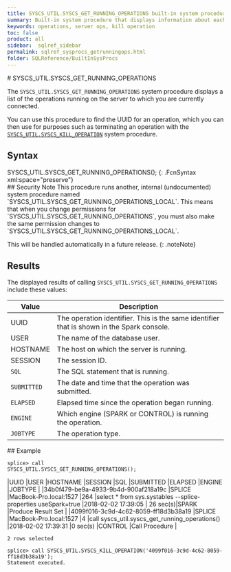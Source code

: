 ```yaml
---
title: SYSCS_UTIL.SYSCS_GET_RUNNING_OPERATIONS built-in system procedure
summary: Built-in system procedure that displays information about each Splice Machine operations running on a server.
keywords: operations, server ops, kill operation
toc: false
product: all
sidebar:  sqlref_sidebar
permalink: sqlref_sysprocs_getrunningops.html
folder: SQLReference/BuiltInSysProcs
---
```

<section>
<div class="TopicContent" data-swiftype-index="true" markdown="1">
# SYSCS_UTIL.SYSCS_GET_RUNNING_OPERATIONS

The `SYSCS_UTIL.SYSCS_GET_RUNNING_OPERATIONS` system procedure displays
a list of the operations running on the server to which you are
currently connected.

You can use this procedure to find the UUID for an operation, which you
can then use for purposes such as terminating an operation with the
[`SYSCS_UTIL.SYSCS_KILL_OPERATION`](sqlref_sysprocs_killoperation.html)
system procedure.

## Syntax

<div class="fcnWrapperWide" markdown="1">
    SYSCS_UTIL.SYSCS_GET_RUNNING_OPERATIONS();
{: .FcnSyntax xml:space="preserve"}

</div>
## Security Note
This procedure runs another, internal (undocumented) system procedure named `SYSCS_UTIL.SYSCS_GET_RUNNING_OPERATIONS_LOCAL`. This means that when you change permissions for `SYSCS_UTIL.SYSCS_GET_RUNNING_OPERATIONS`, you must also make the same permission changes to `SYSCS_UTIL.SYSCS_GET_RUNNING_OPERATIONS_LOCAL`.

This will be handled automatically in a future release.
{: .noteNote}

## Results

The displayed results of calling
`SYSCS_UTIL.SYSCS_GET_RUNNING_OPERATIONS` include these values:

<table summary=" summary=&quot;Columns in Get_Active_Servers results display&quot;">
                <col />
                <col />
                <thead>
                    <tr>
                        <th>Value</th>
                        <th>Description</th>
                    </tr>
                </thead>
                <tbody>
                    <tr>
                        <td class="CodeFont">UUID
                    </td>
                        <td>The operation identifier. This is the same identifier that is shown in the Spark console.</td>
                    </tr>
                    <tr>
                        <td class="CodeFont">USER
                    </td>
                        <td>The name of the database user.</td>
                    </tr>
                    <tr>
                        <td class="CodeFont">HOSTNAME
                    </td>
                        <td>The host on which the server is running.</td>
                    </tr>
                    <tr>
                        <td class="CodeFont">SESSION
                    </td>
                        <td>The session ID.</td>
                    </tr>
                    <tr>
                        <td><code>SQL</code></td>
                        <td>The SQL statement that is running.</td>
                    </tr>
                    <tr>
                        <td><code>SUBMITTED</code></td>
                        <td>The date and time that the operation was submitted.</td>
                    </tr>
                    <tr>
                        <td><code>ELAPSED</code></td>
                        <td>Elapsed time since the operation began running.</td>
                    </tr>
                    <tr>
                        <td><code>ENGINE</code></td>
                        <td>Which engine (SPARK or CONTROL) is running the operation.</td>
                    </tr>
                    <tr>
                        <td><code>JOBTYPE</code></td>
                        <td>The operation type.</td>
                    </tr>
                </tbody>
            </table>
## Example

<code>splice> call SYSCS_UTIL.SYSCS_GET_RUNNING_OPERATIONS();</code>

|UUID                                    |USER                              |HOSTNAME                                                                                                                |SESSION    |SQL                                                                                                                                                                                                                     |SUBMITTED     |ELAPSED                        |ENGINE      |JOBTYPE                                  |
|34b0f479-be9a-4933-9b4d-900af218a19c    |SPLICE                                  |MacBook-Pro.local:1527                                                                                          |264        |select * from sys.systables --splice-properties useSpark=true                                                                                                                                                                                                   |2018-02-02 17:39:05               | 26 sec(s)|SPARK     |Produce Result Set |
|4099f016-3c9d-4c62-8059-ff18d3b38a19     |SPLICE                                  |MacBook-Pro.local:1527                                                                                          |4          |call syscs_util.syscs_get_running_operations()                                                                                                                                                                                                                  |2018-02-02 17:39:31               |0 sec(s) |CONTROL   |Call Procedure |

```
2 rows selected

splice> call SYSCS_UTIL.SYSCS_KILL_OPERATION('4099f016-3c9d-4c62-8059-ff18d3b38a19');
Statement executed.
```

</div>
</section>
